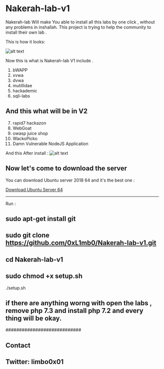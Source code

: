 # Nakerah-lab-v1

Nakerah-lab Will make You able to install all this labs by one click , without any problems in inshallah.
This project is trying to help the community to install their own lab .

This is how it looks:

![alt text](https://github.com/0xL1mb0/Nakerah-lab-v1/blob/master/imgs/1.png "Pic 1")

Now this is what is Nakerah-lab V1 include .

1. bWAPP
2. xvwa
3. dvwa
4. mutillidae
5. hackademic
6. sqli-labs

## And this what will be in V2

7. rapid7 hackazon
8. WebGoat
9. owasp juice shop
10. WackoPicko
11. Damn Vulnerable NodeJS Application

And this After install :
![alt text](https://github.com/0xL1mb0/Nakerah-lab-v1/blob/master/imgs/2.png "Pic 1")

## Now let's come to download the server

You can download Ubuntu server 2018 64 and it's the best one :

[Download Ubuntu Server 64](https://ubuntu.com/download/server/thank-you?version=18.04.3&architecture=amd64)

------------------------------
Run :

sudo apt-get install git
------------------------------
sudo git clone https://github.com/0xL1mb0/Nakerah-lab-v1.git
------------------------------
cd Nakerah-lab-v1
------------------------------
sudo chmod +x setup.sh
------------------------------
./setup.sh

if there are anything worng with open the labs , remove php 7.3 and install php 7.2 and every thing will be okay.
------------------------------
############################
## Contact               ##
## Twitter: limbo0x01   ##
